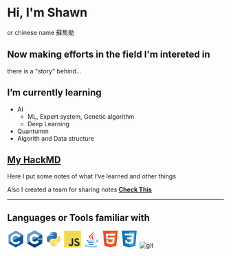 # Hi, I'm Shawn

or chinese name 蘇雋勛

## Now making efforts in the field I'm intereted in

there is a "story" behind...

## I’m currently learning

- AI
    - ML, Expert system, Genetic algorithm
    - Deep Learning
- Quantumm 
- Algorith and Data structure

## [My HackMD](https://hackmd.io/@ShawnNTU-CS)

Here I put some notes of what I've learned and other things

Also I created a team for sharing notes [**Check This**](https://hackmd.io/@NTU-NYCU-NTHU)

---

## Languages or Tools familiar with

<img src="https://raw.githubusercontent.com/devicons/devicon/master/icons/c/c-original.svg" alt="C" width="40" height="40"/> <img src="https://raw.githubusercontent.com/devicons/devicon/master/icons/cplusplus/cplusplus-original.svg" alt="C++" width="40" height="40"/> <img src="https://raw.githubusercontent.com/devicons/devicon/master/icons/python/python-original.svg" alt="python" width="40" height="40"/> <img src="https://raw.githubusercontent.com/devicons/devicon/master/icons/javascript/javascript-original.svg" alt="javascript" width="40" height="40"/> <img src="https://raw.githubusercontent.com/devicons/devicon/master/icons/java/java-original.svg" alt="java" width="40" height="40"/> <img src="https://raw.githubusercontent.com/devicons/devicon/master/icons/html5/html5-original.svg" alt="HTML" width="40" height="40"/> <img src="https://raw.githubusercontent.com/devicons/devicon/master/icons/css3/css3-original.svg" alt="CSS" width="40" height="40"/> <img src="https://www.vectorlogo.zone/logos/git-scm/git-scm-icon.svg" alt="git" width="40" height="40"/>



